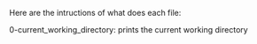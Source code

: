 Here are the intructions of what does each file:

0-current_working_directory: prints the current working directory


